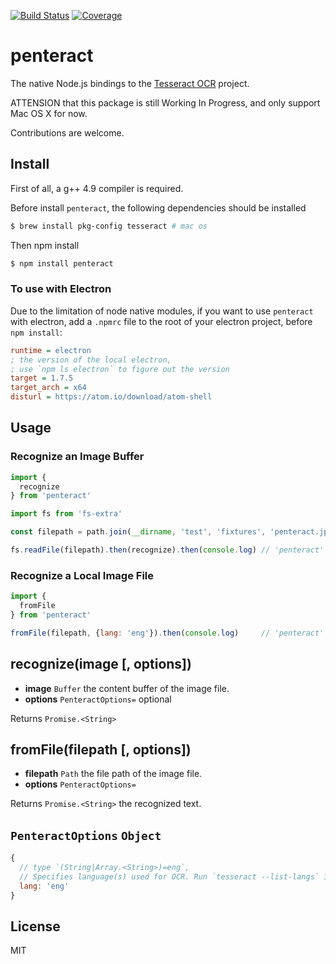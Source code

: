 [![Build Status](https://travis-ci.org/kaelzhang/node-penteract.svg?branch=master)](https://travis-ci.org/kaelzhang/node-penteract)
[![Coverage](https://codecov.io/gh/kaelzhang/node-penteract/branch/master/graph/badge.svg)](https://codecov.io/gh/kaelzhang/node-penteract)
<!-- optional appveyor tst
[![Windows Build Status](https://ci.appveyor.com/api/projects/status/github/kaelzhang/node-penteract?branch=master&svg=true)](https://ci.appveyor.com/project/kaelzhang/node-penteract)
-->
<!-- optional npm version
[![NPM version](https://badge.fury.io/js/node-penteract.svg)](http://badge.fury.io/js/node-penteract)
-->
<!-- optional npm downloads
[![npm module downloads per month](http://img.shields.io/npm/dm/node-penteract.svg)](https://www.npmjs.org/package/node-penteract)
-->
<!-- optional dependency status
[![Dependency Status](https://david-dm.org/kaelzhang/node-penteract.svg)](https://david-dm.org/kaelzhang/node-penteract)
-->

# penteract

The native Node.js bindings to the [Tesseract OCR](https://github.com/tesseract-ocr/tesseract) project.

ATTENSION that this package is still Working In Progress, and only support Mac OS X for now.

Contributions are welcome.

## Install

First of all, a g++ 4.9 compiler is required.

Before install `penteract`, the following dependencies should be installed

```sh
$ brew install pkg-config tesseract # mac os
```

Then npm install

```sh
$ npm install penteract
```

### To use with Electron

Due to the limitation of node native modules, if you want to use `penteract` with electron, add a `.npmrc` file to the root of your electron project, before `npm install`:

```ini
runtime = electron
; the version of the local electron,
; use `npm ls electron` to figure out the version
target = 1.7.5
target_arch = x64
disturl = https://atom.io/download/atom-shell
```

<!--

### The N-API version of `penteract`

The N-API version of `penteract` (penteract@n-api) is and will be remaining experimental before the feature of N-API stabilized in Node.js 8.0 and ported to older Node.js LTS lines ([via](https://medium.com/the-node-js-collection/n-api-next-generation-node-js-apis-for-native-modules-169af5235b06)).

For now, it is recommended to use `penteract@latest`

-->

## Usage

### Recognize an Image Buffer

```js
import {
  recognize
} from 'penteract'

import fs from 'fs-extra'

const filepath = path.join(__dirname, 'test', 'fixtures', 'penteract.jpg')

fs.readFile(filepath).then(recognize).then(console.log) // 'penteract'
```

### Recognize a Local Image File

```js
import {
  fromFile
} from 'penteract'

fromFile(filepath, {lang: 'eng'}).then(console.log)     // 'penteract'
```

## recognize(image [, options])

- **image** `Buffer` the content buffer of the image file.
- **options** `PenteractOptions=` optional

Returns `Promise.<String>`

## fromFile(filepath [, options])

- **filepath** `Path` the file path of the image file.
- **options** `PenteractOptions=`

Returns `Promise.<String>` the recognized text.

## `PenteractOptions` `Object`


```js
{
  // type `(String|Array.<String>)=eng`,
  // Specifies language(s) used for OCR. Run `tesseract --list-langs` in command line for all supported languages. Defaults to `'eng'`.
  lang: 'eng'
}
```

## License

MIT
